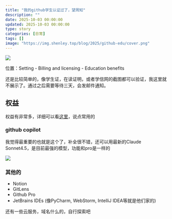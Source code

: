 ```yaml
---
title: "我的github学生认证过了，望周知"
description: ""
date: 2025-10-03 00:00:00
updated: 2025-10-03 00:00:00
type: story
categories: [日常]
tags: []
image: "https://img.shenley.top/blog/2025/github-edu/cover.png"
---
```


![](https://img.shenley.top/blog/2025/github-edu/1.png)

位置：Setting - Billing and licensing - Education benefits

还是比较简单的，像学生证，在读证明，或者学信网的截图都可以验证，我这里就不展示了。通过之后需要等待三天，会发邮件通知。

## 权益

权益有非常多，详细可以看[这里](https://education.github.com/pack)，说点常用的

### github copilot

我觉得最重要的也就是这个了，补全很不错，还可以用最新的Claude Sonnet4.5，是目前最强的模型，功能和pro是一样的

![](https://img.shenley.top/blog/2025/github-edu/2.png)

### 其他的

- Notion
- GitLens
- Github Pro 
- JetBrains IDEs (像PyCharm, WebStorm, IntelliJ IDEA等就是他们家的)

还有一些云服务，域名什么的，自行探索吧
